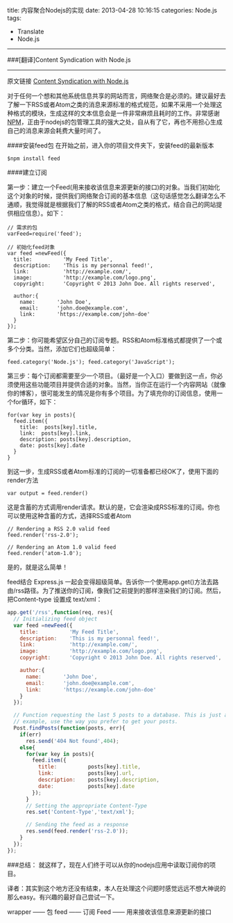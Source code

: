 title: 内容聚合Nodejs的实现
date: 2013-04-28 10:16:15
categories: Node.js
tags: 
- Translate
- Node.js
---

###[翻译]Content Syndication with Node.js

-----------
原文链接 [Content Syndication with Node.js](http://howtonode.org/content-syndication-with-node)

对于任何一个想和其他系统信息共享的网站而言，网络聚合是必须的。建议最好去了解一下RSS或者Atom之类的消息来源标准的格式规范，如果不采用一个处理这种格式的模块，生成这样的文本信息会是一件非常麻烦且耗时的工作。非常感谢[NPM](https://npmjs.org/)，正由于nodejs的包管理工具的强大之处，自从有了它，再也不用担心生成自己的消息来源会耗费大量时间了。

<!-- more -->

####安装feed包
  在开始之前，进入你的项目文件夹下，安装feed的最新版本

```
$npm install feed
```

####建立订阅

第一步：建立一个Feed(用来接收该信息来源更新的接口)的对象。当我们初始化这个对象的时候，提供我们网络聚合订阅的基本信息（这句话感觉怎么翻译怎么不通顺，我觉得就是根据我们了解的RSS或者Atom之类的格式，结合自己的网站提供相应信息）。如下：

```
// 需求的包
varFeed=require('feed');

// 初始化feed对象
var feed =newFeed({
  title:          'My Feed Title',
  description:    'This is my personnal feed!',
  link:           'http://example.com/',
  image:          'http://example.com/logo.png',
  copyright:      'Copyright © 2013 John Doe. All rights reserved',

  author:{
    name:       'John Doe',
    email:      'john.doe@example.com',
    link:       'https://example.com/john-doe'
  }
});
```


第二步：你可能希望区分自己的订阅专题。RSS和Atom标准格式都提供了一个或多个分类。当然，添加它们也超级简单：

``
feed.category('Node.js');
feed.category('JavaScript');
``

第三步：每个订阅都需要至少一个项目。（最好是一个入口）要做到这一点，你必须使用这些功能项目并提供合适的对象。当然，当你正在运行一个内容网站（就像你的博客），很可能发生的情况是你有多个项目。为了填充你的订阅信息，使用一个for循环，如下：

```
for(var key in posts){
  feed.item({
    title:  posts[key].title,
    link:  posts[key].link,
    description: posts[key].description,
    date: posts[key].date
  }
}
```


到这一步，生成RSS或者Atom标准的订阅的一切准备都已经OK了，使用下面的render方法

``
var output = feed.render()
``

这是含蓄的方式调用render请求。默认的是，它会渲染成RSS标准的订阅。你也可以使用这种含蓄的方式，选择RSS或者Atom

```
// Rendering a RSS 2.0 valid feed
feed.render('rss-2.0');

// Rendering an Atom 1.0 valid feed
feed.render('atom-1.0');
```

是的，就是这么简单！

feed结合 Express.js 一起会变得超级简单。告诉你一个使用app.get()方法去路由/rss路径。为了推送你的订阅，像我们之前提到的那样渲染我们的订阅。然后，把Content-type 设置成 text/xml：

```JavaScript
app.get('/rss',function(req, res){
  // Initializing feed object
  var feed =newFeed({
    title:          'My Feed Title',
    description:    'This is my personnal feed!',
    link:           'http://example.com/',
    image:          'http://example.com/logo.png',
    copyright:      'Copyright © 2013 John Doe. All rights reserved',

    author:{
      name:       'John Doe',
      email:      'john.doe@example.com',
      link:       'https://example.com/john-doe'
    }
  });

  // Function requesting the last 5 posts to a database. This is just an
  // example, use the way you prefer to get your posts.
  Post.findPosts(function(posts, err){
    if(err)
      res.send('404 Not found',404);
    else{
      for(var key in posts){
        feed.item({
          title:          posts[key].title,
          link:           posts[key].url,
          description:    posts[key].description,
          date:           posts[key].date
        });
      }
      // Setting the appropriate Content-Type
      res.set('Content-Type','text/xml');

      // Sending the feed as a response
      res.send(feed.render('rss-2.0'));
    }
  });
});
```
 
###总结：
就这样了，现在人们终于可以从你的nodejs应用中读取订阅你的项目。


译者：其实到这个地方还没有结束，本人在处理这个问题时感觉远远不想大神说的那么easy。有兴趣的最好自己尝试一下。


wrapper —— 包
feed —— 订阅
Feed —— 用来接收该信息来源更新的接口
